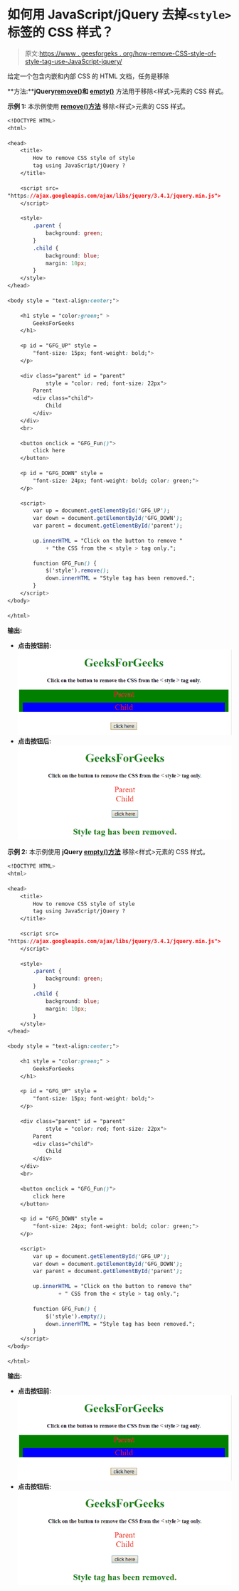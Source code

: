 # 如何用 JavaScript/jQuery 去掉`<style>`标签的 CSS 样式？

> 原文:[https://www . geesforgeks . org/how-remove-CSS-style-of-style-tag-use-JavaScript-jquery/](https://www.geeksforgeeks.org/how-to-remove-css-style-of-style-tag-using-javascript-jquery/)

给定一个包含内嵌和内部 CSS 的 HTML 文档，任务是移除

**方法:****jQuery[remove()](https://www.geeksforgeeks.org/jquery-remove/)和 [empty()](https://www.geeksforgeeks.org/jquery-empty-with-examples/)** 方法用于移除<样式>元素的 CSS 样式。

**示例 1:** 本示例使用 **[remove()方法](https://www.geeksforgeeks.org/jquery-remove/)** 移除<样式>元素的 CSS 样式。

```css
<!DOCTYPE HTML>  
<html>  

<head>  
    <title>  
        How to remove CSS style of style
        tag using JavaScript/jQuery ?
    </title>

    <script src=
"https://ajax.googleapis.com/ajax/libs/jquery/3.4.1/jquery.min.js">
    </script>

    <style>
        .parent {
            background: green;
        }
        .child {
            background: blue;
            margin: 10px;
        }
    </style>
</head>  

<body style = "text-align:center;">  

    <h1 style = "color:green;" >  
        GeeksForGeeks  
    </h1> 

    <p id = "GFG_UP" style = 
        "font-size: 15px; font-weight: bold;"> 
    </p>

    <div class="parent" id = "parent" 
            style = "color: red; font-size: 22px">
        Parent
        <div class="child">
            Child
        </div>
    </div>
    <br>

    <button onclick = "GFG_Fun()">
        click here
    </button>

    <p id = "GFG_DOWN" style = 
        "font-size: 24px; font-weight: bold; color: green;"> 
    </p>

    <script>  
        var up = document.getElementById('GFG_UP');
        var down = document.getElementById('GFG_DOWN');
        var parent = document.getElementById('parent');

        up.innerHTML = "Click on the button to remove "
            + "the CSS from the < style > tag only."; 

        function GFG_Fun() {
            $('style').remove();
            down.innerHTML = "Style tag has been removed.";
        } 
    </script>  
</body>  

</html>
```

**输出:**

*   **点击按钮前:**
    ![](img/4a999c99ad020cbe75acb9066463edf8.png)
*   **点击按钮后:**
    ![](img/2e4449ed6c255e8ab8385e4351edf221.png)

**示例 2:** 本示例使用 **jQuery [empty()方法](https://www.geeksforgeeks.org/jquery-empty-with-examples/)** 移除<样式>元素的 CSS 样式。

```css
<!DOCTYPE HTML>  
<html>  

<head>  
    <title>  
        How to remove CSS style of style
        tag using JavaScript/jQuery ?
    </title>

    <script src=
"https://ajax.googleapis.com/ajax/libs/jquery/3.4.1/jquery.min.js">
    </script>

    <style>
        .parent {
            background: green;
        }
        .child {
            background: blue;
            margin: 10px;
        }
    </style>
</head>  

<body style = "text-align:center;">  

    <h1 style = "color:green;" >  
        GeeksForGeeks  
    </h1> 

    <p id = "GFG_UP" style = 
        "font-size: 15px; font-weight: bold;"> 
    </p>

    <div class="parent" id = "parent" 
            style = "color: red; font-size: 22px">
        Parent
        <div class="child">
            Child
        </div>
    </div>
    <br>

    <button onclick = "GFG_Fun()">
        click here
    </button>

    <p id = "GFG_DOWN" style = 
        "font-size: 24px; font-weight: bold; color: green;"> 
    </p>

    <script>  
        var up = document.getElementById('GFG_UP');
        var down = document.getElementById('GFG_DOWN');
        var parent = document.getElementById('parent');

        up.innerHTML = "Click on the button to remove the"
                + " CSS from the < style > tag only."; 

        function GFG_Fun() {
            $('style').empty();
            down.innerHTML = "Style tag has been removed.";
        } 
    </script>  
</body>  

</html>
```

**输出:**

*   **点击按钮前:**
    ![](img/4a999c99ad020cbe75acb9066463edf8.png)
*   **点击按钮后:**
    ![](img/2e4449ed6c255e8ab8385e4351edf221.png)